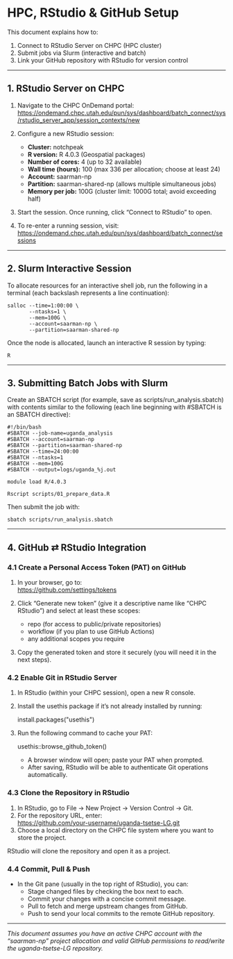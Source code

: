 # HPC, RStudio & GitHub Setup

This document explains how to:  
1. Connect to RStudio Server on CHPC (HPC cluster)  
2. Submit jobs via Slurm (interactive and batch)  
3. Link your GitHub repository with RStudio for version control  

---

## 1. RStudio Server on CHPC

1. Navigate to the CHPC OnDemand portal:  
   https://ondemand.chpc.utah.edu/pun/sys/dashboard/batch_connect/sys/rstudio_server_app/session_contexts/new

2. Configure a new RStudio session:  
   - **Cluster:** notchpeak  
   - **R version:** R 4.0.3 (Geospatial packages)  
   - **Number of cores:** 4 (up to 32 available)  
   - **Wall time (hours):** 100 (max 336 per allocation; choose at least 24)  
   - **Account:** saarman-np  
   - **Partition:** saarman-shared-np (allows multiple simultaneous jobs)  
   - **Memory per job:** 100G (cluster limit: 1000G total; avoid exceeding half)

3. Start the session. Once running, click “Connect to RStudio” to open.

4. To re-enter a running session, visit:  
   https://ondemand.chpc.utah.edu/pun/sys/dashboard/batch_connect/sessions

---

## 2. Slurm Interactive Session

To allocate resources for an interactive shell job, run the following in a terminal (each backslash represents a line continuation):

    salloc --time=1:00:00 \
           --ntasks=1 \
           --mem=100G \
           --account=saarman-np \
           --partition=saarman-shared-np

Once the node is allocated, launch an interactive R session by typing:

    R

---

## 3. Submitting Batch Jobs with Slurm

Create an SBATCH script (for example, save as scripts/run_analysis.sbatch) with contents similar to the following (each line beginning with #SBATCH is an SBATCH directive):

    #!/bin/bash
    #SBATCH --job-name=uganda_analysis
    #SBATCH --account=saarman-np
    #SBATCH --partition=saarman-shared-np
    #SBATCH --time=24:00:00
    #SBATCH --ntasks=1
    #SBATCH --mem=100G
    #SBATCH --output=logs/uganda_%j.out

    module load R/4.0.3

    Rscript scripts/01_prepare_data.R

Then submit the job with:

    sbatch scripts/run_analysis.sbatch

---

## 4. GitHub ⇄ RStudio Integration

### 4.1 Create a Personal Access Token (PAT) on GitHub

1. In your browser, go to:  
   https://github.com/settings/tokens

2. Click “Generate new token” (give it a descriptive name like “CHPC RStudio”) and select at least these scopes:  
   - repo (for access to public/private repositories)  
   - workflow (if you plan to use GitHub Actions)  
   - any additional scopes you require

3. Copy the generated token and store it securely (you will need it in the next steps).

### 4.2 Enable Git in RStudio Server

1. In RStudio (within your CHPC session), open a new R console.  
2. Install the usethis package if it’s not already installed by running:  

    install.packages("usethis")

3. Run the following command to cache your PAT:  

    usethis::browse_github_token()

   - A browser window will open; paste your PAT when prompted.  
   - After saving, RStudio will be able to authenticate Git operations automatically.

### 4.3 Clone the Repository in RStudio

1. In RStudio, go to File → New Project → Version Control → Git.  
2. For the repository URL, enter:  
   https://github.com/your-username/uganda-tsetse-LG.git  
3. Choose a local directory on the CHPC file system where you want to store the project.

RStudio will clone the repository and open it as a project.

### 4.4 Commit, Pull & Push

- In the Git pane (usually in the top right of RStudio), you can:  
  - Stage changed files by checking the box next to each.  
  - Commit your changes with a concise commit message.  
  - Pull to fetch and merge upstream changes from GitHub.  
  - Push to send your local commits to the remote GitHub repository.

---

_This document assumes you have an active CHPC account with the “saarman-np” project allocation and valid GitHub permissions to read/write the uganda-tsetse-LG repository._


